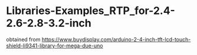 # Libraries-Examples_RTP_for-2.4-2.6-2.8-3.2-inch

obtained from https://www.buydisplay.com/arduino-2-4-inch-tft-lcd-touch-shield-li9341-library-for-mega-due-uno
